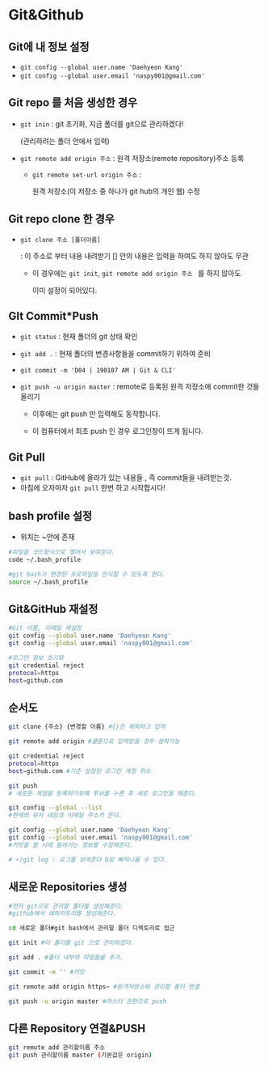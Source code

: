 # Git&Github

## Git에 내 정보 설정

* `git config --global user.name 'Daehyeon Kang'`
* `git config --global user.email 'naspy001@gmail.com'`

## Git repo 를 처음 생성한 경우

* `git inin` : git 초기화, 지금 폴더를 git으로 관리하겠다!	

  (관리하려는 폴더 안에서 입력)

* `git remote add origin 주소` : 원격 저장소(remote repository)주소 등록

  * `git remote set-url origin 주소` : 

    원격 저장소(이 저장소 중 하나가 git hub의 개인 웹) 수정

## Git repo clone 한 경우

* `git clone 주소 [폴더이름]` 

  : 이 주소로 부터 내용 내려받기 [] 안의 내용은 입력을 하여도 하지 않아도 무관

  * 이 경우에는 `git init`, `git remote add origin 주소 ` 를 하지 않아도

    이미 설정이 되어있다.

## GIt Commit*Push

* `git status`  : 현재 폴더의 git 상태 확인

* `git add .`  : 현재 폴더의 변경사항들을 commit하기 위하여 준비

* `git commit -m 'D04 | 190107 AM | Git & CLI' ` 

* `git push -u origin master` : remote로 등록된 원격 저장소에 commit한 것들 올리기

  * 이후에는 git push  만 입력해도 동작합니다.

  * 이 컴퓨터에서 최초 push 인 경우 로그인창이 뜨게 됩니다.

## Git Pull

* `git pull`  : GitHub에 올라가 있는 내용들 , 즉 commit들을 내려받는것.
* 아침에 오자마자 `git pull` 한번 하고 시작합시다!



## bash profile 설정

* 위치는 ~안에 존재

``` bash
#파일을 코드형식으로 열어서 보여준다.
code ~/.bash_profile

#git bash가 변경된 프로파일을 인식할 수 있도록 한다.
source ~/.bash_profile
```



## Git&GitHub 재설정

```bash
#Git 이름, 이메일 재설정 
git config --global user.name 'Daehyeon Kang'
git config --global user.email 'naspy001@gmail.com'

#로그인 정보 초기화
git credential reject
protocol=https
host=github.com 

```

## 순서도

```bash
git clone {주소} {변경할 이름} #{}은 제외하고 입력

git remote add origin #클론으로 입력받을 경우 생략가능

git credential reject
protocol=https
host=github.com #기존 설정된 로그인 계정 취소

git push 
# 새로운 계정을 등록하기위해 푸쉬를 누른 후 새로 로그인을 해준다.

git config --global --list
#현재의 유저 네임과 이메일 주소가 뜬다.

git config --global user.name 'Daehyeon Kang'
git config --global user.email 'naspy001@gmail.com'
#커밋을 할 시에 들어가는 정보를 수정해준다.

# +)git log : 로그를 보여준다 Q로 빠져나올 수 있다.
```



## 새로운 Repositories 생성

```bash
#먼저 git으로 관리할 폴더를 생성해준다.
#github에서 레퍼지토리를 생성해준다.

cd 새로운 폴더#git bash에서 관리할 폴더 디렉토리로 접근

git init #이 폴더를 git 으로 관리하겠다.

git add . #폴더 내부의 파일들을 추가.

git commit -m '' #커밋

git remote add origin https~ #원격저장소와 관리할 폴더 연결

git push -u origin master #마스터 권한으로 push

```



## 다른 Repository 연결&PUSH

```bash
git remote add 관리할이름 주소
git push 관리할이름 master (기본값은 origin)
```

